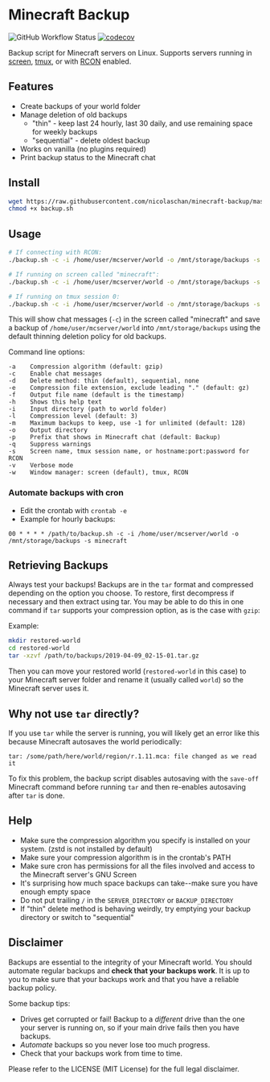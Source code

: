 # Minecraft Backup
![GitHub Workflow Status](https://img.shields.io/github/workflow/status/nicolaschan/minecraft-backup/CI)
[![codecov](https://codecov.io/gh/nicolaschan/minecraft-backup/branch/master/graph/badge.svg?token=LCbVC4TbYJ)](https://codecov.io/gh/nicolaschan/minecraft-backup)

Backup script for Minecraft servers on Linux. 
Supports servers running in [screen](https://en.wikipedia.org/wiki/GNU_Screen), [tmux](https://en.wikipedia.org/wiki/Tmux), or with [RCON](https://wiki.vg/RCON) enabled.

## Features
- Create backups of your world folder
- Manage deletion of old backups
  - "thin" - keep last 24 hourly, last 30 daily, and use remaining space for weekly backups
  - "sequential" - delete oldest backup
- Works on vanilla (no plugins required)
- Print backup status to the Minecraft chat

## Install
```bash
wget https://raw.githubusercontent.com/nicolaschan/minecraft-backup/master/backup.sh
chmod +x backup.sh
```

## Usage
```bash
# If connecting with RCON:
./backup.sh -c -i /home/user/mcserver/world -o /mnt/storage/backups -s localhost:25575:secret -w rcon

# If running on screen called "minecraft":
./backup.sh -c -i /home/user/mcserver/world -o /mnt/storage/backups -s minecraft

# If running on tmux session 0:
./backup.sh -c -i /home/user/mcserver/world -o /mnt/storage/backups -s 0 -w tmux 
```

This will show chat messages (`-c`) in the screen called "minecraft" and save a backup of `/home/user/mcserver/world` into `/mnt/storage/backups` using the default thinning deletion policy for old backups.

Command line options:
```text
-a    Compression algorithm (default: gzip)
-c    Enable chat messages
-d    Delete method: thin (default), sequential, none
-e    Compression file extension, exclude leading "." (default: gz)
-f    Output file name (default is the timestamp)
-h    Shows this help text
-i    Input directory (path to world folder)
-l    Compression level (default: 3)
-m    Maximum backups to keep, use -1 for unlimited (default: 128)
-o    Output directory
-p    Prefix that shows in Minecraft chat (default: Backup)
-q    Suppress warnings
-s    Screen name, tmux session name, or hostname:port:password for RCON
-v    Verbose mode
-w    Window manager: screen (default), tmux, RCON 
```

### Automate backups with cron
- Edit the crontab with `crontab -e`
- Example for hourly backups:
```
00 * * * * /path/to/backup.sh -c -i /home/user/mcserver/world -o /mnt/storage/backups -s minecraft
```

## Retrieving Backups
Always test your backups! Backups are in the `tar` format and compressed depending on the option you choose. To restore, first decompress if necessary and then extract using tar. You may be able to do this in one command if `tar` supports your compression option, as is the case with `gzip`:

Example:
```bash
mkdir restored-world
cd restored-world
tar -xzvf /path/to/backups/2019-04-09_02-15-01.tar.gz
```

Then you can move your restored world (`restored-world` in this case) to your Minecraft server folder and rename it (usually called `world`) so the Minecraft server uses it.

## Why not use `tar` directly?
If you use `tar` while the server is running, you will likely get an error like this because Minecraft autosaves the world periodically:
```
tar: /some/path/here/world/region/r.1.11.mca: file changed as we read it
```
To fix this problem, the backup script disables autosaving with the `save-off` Minecraft command before running `tar` and then re-enables autosaving after `tar` is done. 

## Help
- Make sure the compression algorithm you specify is installed on your system. (zstd is not installed by default)
- Make sure your compression algorithm is in the crontab's PATH
- Make sure cron has permissions for all the files involved and access to the Minecraft server's GNU Screen
- It's surprising how much space backups can take--make sure you have enough empty space
- Do not put trailing `/` in the `SERVER_DIRECTORY` or `BACKUP_DIRECTORY`
- If "thin" delete method is behaving weirdly, try emptying your backup directory or switch to "sequential"

## Disclaimer
Backups are essential to the integrity of your Minecraft world. You should automate regular backups and **check that your backups work**. It is up to you to make sure that your backups work and that you have a reliable backup policy. 

Some backup tips:
- Drives get corrupted or fail! Backup to a _different_ drive than the one your server is running on, so if your main drive fails then you have backups.
- _Automate_ backups so you never lose too much progress.
- Check that your backups work from time to time.

Please refer to the LICENSE (MIT License) for the full legal disclaimer.
